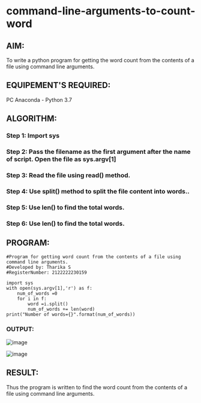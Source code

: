 # command-line-arguments-to-count-word
## AIM:
To write a python program for getting the word count from the contents of a file using command line arguments.
## EQUIPEMENT'S REQUIRED: 
PC
Anaconda - Python 3.7
## ALGORITHM: 
### Step 1: Import sys

### Step 2: Pass the filename as the first argument after the name of script. Open the file as sys.argv[1]
 
### Step 3: Read the file using read() method.

### Step 4: Use split() method to split the file content into words.. 

### Step 5: Use len() to find the total words.

### Step 6: Use len() to find the total words.

## PROGRAM:
```
#Program for getting word count from the contents of a file using command line arguments.
#Developed by: Tharika S
#RegisterNumber: 2122222230159

import sys
with open(sys.argv[1],'r') as f:
    num_of_words =0
    for i in f:
        word =i.split()
        num_of_words += len(word)
print("Number of words={}".format(num_of_words))
```

### OUTPUT:
![image](https://github.com/tharikasankar/command-line-arguments-to-count-word/assets/119475507/28575e90-5be3-4c99-bd1b-d51e4b55824f)

![image](https://github.com/tharikasankar/command-line-arguments-to-count-word/assets/119475507/3007feb9-98cd-4311-9fa4-3d5e5fd2f7e4)



## RESULT:
Thus the program is written to find the word count from the contents of a file using command line arguments.
